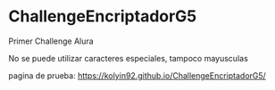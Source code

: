 # ChallengeEncriptadorG5

Primer Challenge Alura

No se puede utilizar caracteres especiales, tampoco mayusculas

pagina de prueba: https://kolyin92.github.io/ChallengeEncriptadorG5/
